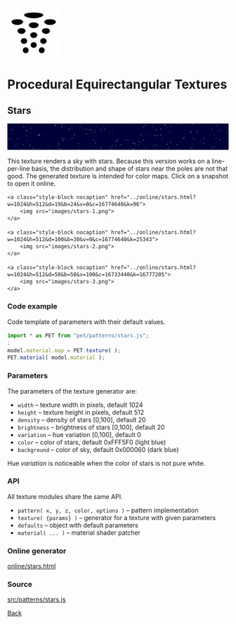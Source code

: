 <img class="logo" src="../assets/logo/logo.png">


# Procedural Equirectangular Textures


## Stars
<img src="images/stars.jpg">

This texture renders a sky with stars. Because this version
works on a line-per-line basis, the distribution and shape
of stars near the poles are not that good. The generated
texture is intended for color maps. Click on a snapshot to
open it online.

<p class="gallery">

	<a class="style-block nocaption" href="../online/stars.html?w=1024&h=512&d=19&b=24&v=0&c=16774640&k=96">
		<img src="images/stars-1.png">
	</a>

	<a class="style-block nocaption" href="../online/stars.html?w=1024&h=512&d=100&b=30&v=0&c=16774640&k=25343">
		<img src="images/stars-2.png">
	</a>

	<a class="style-block nocaption" href="../online/stars.html?w=1024&h=512&d=50&b=50&v=100&c=16733440&k=16777205">
		<img src="images/stars-3.png">
	</a>

</p>


### Code example

Code template of parameters with their default values.

```js
import * as PET from "pet/patterns/stars.js";
:
model.material.map = PET.texture( );
PET.material( model.material );
```


### Parameters

The parameters of the texture generator are:

* `width` &ndash; texture width in pixels, default 1024
* `height` &ndash; texture height in pixels, default 512
* `density` &ndash; density of stars [0,100], default 20
* `brightness` &ndash; brightness of stars [0,100], default 20
* `variation` &ndash; hue variation [0,100], default 0
* `color` &ndash; color of stars, default 0xFFF5F0 (light blue)
* `background` &ndash; color of sky, default 0x000060 (dark blue)

Hue *variation* is noticeable when the color of stars is not pure white.


### API

All texture modules share the same API.

* `pattern( x, y, z, color, options )` &ndash; pattern implementation
* `texture( {params} )` &ndash; generator for a texture with given parameters
* `defaults` &ndash; object with default parameters
* `material( ... )` &ndash; material shader patcher


### Online generator

[online/stars.html](../online/stars.html)


### Source

[src/patterns/stars.js](https://github.com/boytchev/texture-generator/blob/main/src/patterns/stars.js)


		
<div class="footnote">
	<a href="#" onclick="window.history.back(); return false;">Back</a>
</div>